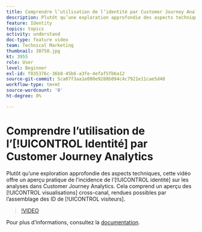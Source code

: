 ```yaml
---
title: Comprendre l’utilisation de l’identité par Customer Journey Analytics
description: Plutôt qu’une exploration approfondie des aspects techniques, cette vidéo offre un aperçu pratique de l’incidence de l’identité sur les analyses dans Adobe Customer Journey Analytics. Cela comprend un aperçu des visualisations cross-canal, rendues possibles par l’assemblage des ID de visiteurs.
feature: Identity
topics: topics
activity: understand
doc-type: feature video
team: Technical Marketing
thumbnail: 30750.jpg
kt: 3955
role: User
level: Beginner
exl-id: f835376c-36b8-45b6-a3fe-4efaf5fb6a12
source-git-commit: 5ca07f3aa1e080e9288b094c4c7921e11cae5d40
workflow-type: tm+mt
source-wordcount: '0'
ht-degree: 0%

---
```


# Comprendre l’utilisation de l’[!UICONTROL Identité] par Customer Journey Analytics

Plutôt qu’une exploration approfondie des aspects techniques, cette vidéo offre un aperçu pratique de l’incidence de l’[!UICONTROL identité] sur les analyses dans Customer Journey Analytics. Cela comprend un aperçu des [!UICONTROL visualisations] cross-canal, rendues possibles par l’assemblage des ID de [!UICONTROL visiteurs].

>[!VIDEO](https://video.tv.adobe.com/v/30750/?quality=12&enable10seconds=on&speedcontrol=on)

Pour plus d’informations, consultez la [documentation](https://experienceleague.adobe.com/docs/analytics-platform/using/cja-landing.html?lang=fr).
